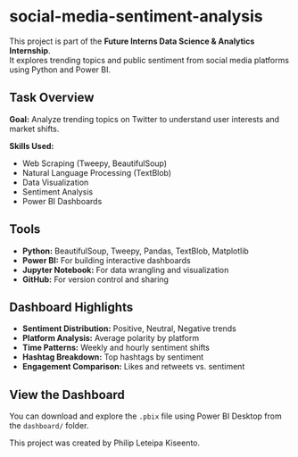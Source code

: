 # social-media-sentiment-analysis

This project is part of the **Future Interns Data Science & Analytics Internship**.  
It explores trending topics and public sentiment from social media platforms using Python and Power BI.

## Task Overview

**Goal:** Analyze trending topics on Twitter to understand user interests and market shifts.

**Skills Used:**  
- Web Scraping (Tweepy, BeautifulSoup)  
- Natural Language Processing (TextBlob)  
- Data Visualization  
- Sentiment Analysis  
- Power BI Dashboards

## Tools

- **Python:** BeautifulSoup, Tweepy, Pandas, TextBlob, Matplotlib  
- **Power BI:** For building interactive dashboards  
- **Jupyter Notebook:** For data wrangling and visualization  
- **GitHub:** For version control and sharing

## Dashboard Highlights

- **Sentiment Distribution:** Positive, Neutral, Negative trends  
- **Platform Analysis:** Average polarity by platform  
- **Time Patterns:** Weekly and hourly sentiment shifts  
- **Hashtag Breakdown:** Top hashtags by sentiment  
- **Engagement Comparison:** Likes and retweets vs. sentiment

## View the Dashboard

You can download and explore the `.pbix` file using Power BI Desktop from the `dashboard/` folder.

This project was created by Philip Leteipa Kiseento.  


